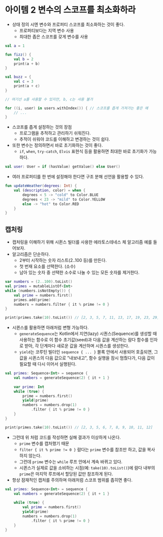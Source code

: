 # 아이템 2 변수의 스코프를 최소화하라

- 상태 정의 시엔 변수와 프로퍼티 스코프를 최소화하는 것이 좋다.
    - 프로퍼티보다는 지역 변수 사용
    - 최대한 좁은 스코프를 갖게 변수를 사용

```kotlin
val a = 1

fun fizz() {
	val b = 2
	print(a + b)
}

val buzz = {
	val c = 3
	print(a + c)
}

// 여기선 a를 사용할 수 있지만, b, c는 사용 불가

for ((i, user) in users.withIndex()) { // 스코프를 좁게 가져가는 좋은 예
	// ...
}
```

- 스코프를 좁게 설정하는 것의 장점
    - 프로그램을 추적하고 관리하기 쉬워진다.
    - 추적이 쉬워야 코드를 이해하고 변경하는 것이 쉽다.
- 또한 변수는 정의하면서 바로 초기화하는 것이 좋다.
    - `if`, `when`, `try-catch`, `Elvis` 표현식 등을 활용하면 최대한 바로 초기화가 가능하다.

```kotlin
val user: User = if (hasValue) getValue() else User()
```

- 여러 프로퍼티를 한 번에 설정해야 한다면 구조 분해 선언을 활용할 수 있다.

```kotlin
fun updateWeather(degrees: Int) {
	val (description, color) = when {
		degrees < 5 -> "cold" to Color.BLUE
		degrees < 23 -> "mild" to Color.YELLOW
		else -> "hot" to Color.RED
	}
}
```

## 캡처링

- 캡처링을 이해하기 위해 시퀸스 빌더를 사용한 에라토스테네스 체 알고리즘 예를 들어보자.
- 알고리즘은 단순하다.
    - 2부터 시작하는 숫자 리스트(2..100 등)를 만든다.
    - 첫 번재 요소를 선택한다. (소수)
    - 남아 있는 숫자 중 선택한 소수로 나눌 수 있는 모든 숫자를 제거한다.

```kotlin
var numbers = (2..100).toList()
val primes = mutableListOf<Int>
while (numbers.isNotEmpty()) {
	val prime = numbers.first()
	primes.add(prime)
	numbers = numbers.filter { it % prime != 0 }
}

print(primes.take(10).toList()) // [2, 3, 5, 7, 11, 13, 17, 19, 23, 29]
```

- 시퀸스를 활용하면 아래처럼 변형 가능하다.
    - `generateSequence`는 Kotlin에서 지연(lazy) 시퀀스(Sequence)를 생성할 때 사용하는 함수로 이 함수 초기값(seed)과 다음 값을 계산하는 람다 함수를 인자로 받아, 각 단계마다 새로운 값을 계산하며 시퀀스를 생성한다.
    - `yield`는 코루틴 빌더인 `sequence { ... }` 블록 안에서 사용되어 호출되면, 그 값을 시퀸스의 다음 값으로 "내보내고", 함수 실행을 잠시 멈췄다가, 다음 값이 필요할 때 다시 이어서 실행된다.

```kotlin
val primes: Sequence<Int> = sequence {
	val numbers = generateSequence(2) { it + 1 }
	
	var prime: Int
	while (true) {
		prime = numbers.first()
		yield(prime)
		numbers = numbers.drop(1)
			.filter { it % prime != 0 }
	}
}

print(primes.take(10).toList()) // [2, 3, 5, 6, 7, 8, 9, 10, 11, 12]
```

- 그런데 위 처럼 코드를 작성하면 실해 결과가 이상하게 나온다.
    - `prime` 변수를 캡처했기 때문
    - `filter { it % prime != 0 }` 람다는 `prime` 변수를 참조만 하고, 값을 복사하지 않는다.
    - 그런데 `prime` 변수는 `while` 루프 안에서 계속 바뀌고 있다.
    - 시퀸스가 실제로 값을 소비하는 시점(예: `take(10).toList()`)에 람다 내부의 `prime`은 마지막 루프에서 할당된 값만 참조하게 된다.
- 항상 잠재적인 캡처를 주의하며 아래처럼 스코프 범위를 좁히면 좋다.

```kotlin
val primes: Sequence<Int> = sequence {
	val numbers = generateSequence(2) { it + 1 }
	
	while (true) {
		val prime = numbers.first()
		yield(prime)
		numbers = numbers.drop(1)
			.filter { it % prime != 0 }
	}
}
```

